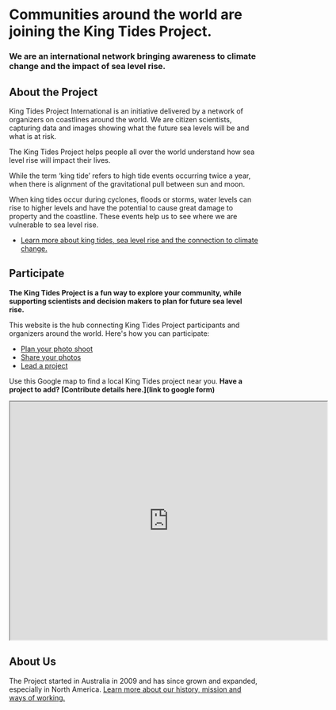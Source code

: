# Communities around the world are joining the King Tides Project.
### We are an international network bringing awareness to climate change and the impact of sea level rise.

## About the Project
King Tides Project International is an initiative delivered by a network of organizers on coastlines around the world. We are citizen scientists, capturing data and images showing what the future sea levels will be and what is at risk.

The King Tides Project helps people all over the world understand how sea level rise will impact their lives.

While the term ‘king tide’ refers to high tide events occurring twice a year, when there is alignment of the gravitational pull between sun and moon.

When king tides occur during cyclones, floods or storms, water levels can rise to higher levels and have the potential to cause great damage to property and the coastline. These events help us to see where we are vulnerable to sea level rise.

- [Learn more about king tides, sea level rise and the connection to climate change.](/about-project)

## Participate

**The King Tides Project is a fun way to explore your community, while supporting scientists and decision makers to plan for future sea level rise.**

This website is the hub connecting King Tides Project participants and organizers around the world. Here's how you can participate:
- [Plan your photo shoot](/plan-your-shoot)
- [Share your photos](/share-your-photos)
- [Lead a project](/lead)

Use this Google map to find a local King Tides project near you. **Have a project to add? [Contribute details here.](link to google form)** 

<iframe src="https://www.google.com/maps/d/embed?mid=1o2U1HoaT9Lgi4qowx2ujf2sqBaw" width="640" height="480"></iframe>

## About Us

The Project started in Australia in 2009 and has since grown and expanded, especially in North America. [Learn more about our history, mission and ways of working.](/about)
